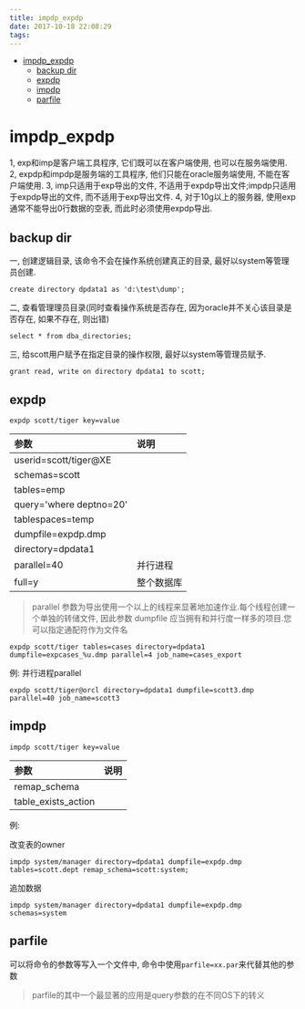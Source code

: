 ```yaml
---
title: impdp_expdp
date: 2017-10-18 22:08:29
tags:
---
```


<!-- TOC -->

- [impdp_expdp](#impdp_expdp)
    - [backup dir](#backup-dir)
    - [expdp](#expdp)
    - [impdp](#impdp)
    - [parfile](#parfile)

<!-- /TOC -->

# impdp_expdp

1, exp和imp是客户端工具程序, 它们既可以在客户端使用, 也可以在服务端使用.
2, expdp和impdp是服务端的工具程序, 他们只能在oracle服务端使用, 不能在客户端使用.
3, imp只适用于exp导出的文件, 不适用于expdp导出文件;impdp只适用于expdp导出的文件, 而不适用于exp导出文件.
4, 对于10g以上的服务器, 使用exp通常不能导出0行数据的空表, 而此时必须使用expdp导出.

## backup dir

一, 创建逻辑目录, 该命令不会在操作系统创建真正的目录, 最好以system等管理员创建.
```
create directory dpdata1 as 'd:\test\dump';
```
二, 查看管理理员目录(同时查看操作系统是否存在, 因为oracle并不关心该目录是否存在, 如果不存在, 则出错)
```
select * from dba_directories;
```
三, 给scott用户赋予在指定目录的操作权限, 最好以system等管理员赋予.
```
grant read, write on directory dpdata1 to scott;
```

## expdp
```
expdp scott/tiger key=value
```

|参数|说明|
|:---|:---|
|userid=scott/tiger@XE||
|schemas=scott||
|tables=emp||
|query='where deptno=20'||
|tablespaces=temp||
|dumpfile=expdp.dmp||
|directory=dpdata1||
|parallel=40|并行进程|
|full=y|整个数据库|


> parallel 参数为导出使用一个以上的线程来显著地加速作业.每个线程创建一个单独的转储文件, 因此参数 dumpfile 应当拥有和并行度一样多的项目.您可以指定通配符作为文件名

```
expdp scott/tiger tables=cases directory=dpdata1 dumpfile=expcases_%u.dmp parallel=4 job_name=cases_export
```

例:
并行进程parallel
```
expdp scott/tiger@orcl directory=dpdata1 dumpfile=scott3.dmp parallel=40 job_name=scott3
```

## impdp
```
impdp scott/tiger key=value
```

|参数|说明|
|:---|:---|
|remap_schema||
|table_exists_action||

例:

改变表的owner
```
impdp system/manager directory=dpdata1 dumpfile=expdp.dmp tables=scott.dept remap_schema=scott:system;
```

追加数据
```
impdp system/manager directory=dpdata1 dumpfile=expdp.dmp schemas=system 
```

## parfile

可以将命令的参数等写入一个文件中, 命令中使用`parfile=xx.par`来代替其他的参数

> parfile的其中一个最显著的应用是query参数的在不同OS下的转义